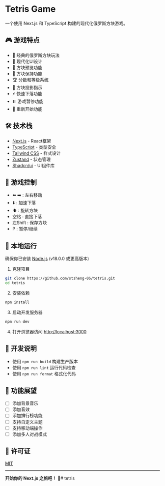 # Tetris Game

一个使用 Next.js 和 TypeScript 构建的现代化俄罗斯方块游戏。

## 🎮 游戏特点

- 🎯 经典的俄罗斯方块玩法
- 🎨 现代化UI设计
- 👻 方块预览功能
- 💾 方块保持功能
- 🏆 分数和等级系统
- 🌈 方块投影指示
- ⚡ 快速下落功能
- ⏸️ 游戏暂停功能
- 🔄 重新开始功能

## 🛠️ 技术栈

- [Next.js](https://nextjs.org/) - React框架
- [TypeScript](https://www.typescriptlang.org/) - 类型安全
- [Tailwind CSS](https://tailwindcss.com/) - 样式设计
- [Zustand](https://github.com/pmndrs/zustand) - 状态管理
- [Shadcn/ui](https://ui.shadcn.com/) - UI组件库

## 🎯 游戏控制

- ⬅️ ➡️ : 左右移动
- ⬇️ : 加速下落
- ⬆️ : 旋转方块
- 空格 : 直接下落
- 左Shift : 保存方块
- P : 暂停/继续

## 🚀 本地运行

确保你已安装 [Node.js](https://nodejs.org/) (v18.0.0 或更高版本)

1. 克隆项目
```bash
git clone https://github.com/stzheng-06/tetris.git
cd tetris
```

2. 安装依赖
```bash
npm install
```

3. 启动开发服务器
```bash
npm run dev
```

4. 打开浏览器访问 [http://localhost:3000](http://localhost:3000)

## 📝 开发说明

- 使用 `npm run build` 构建生产版本
- 使用 `npm run lint` 运行代码检查
- 使用 `npm run format` 格式化代码

## 🌟 功能展望

- [ ] 添加背景音乐
- [ ] 添加音效
- [ ] 添加排行榜功能
- [ ] 支持自定义主题
- [ ] 支持移动端操作
- [ ] 添加多人对战模式

## 📄 许可证

[MIT](LICENSE)

---

**开始你的 Next.js 之旅吧！** 🎉#   t e t r i s 
 
 